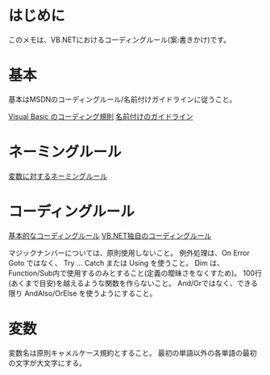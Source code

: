 
# はじめに

このメモは、VB.NETにおけるコーディングルール(案:書きかけ)です。

# 基本

基本はMSDNのコーディングルール/名前付けガイドラインに従うこと。

[Visual Basic のコーディング規則](https://docs.microsoft.com/ja-jp/dotnet/visual-basic/programming-guide/program-structure/coding-conventions)
[名前付けのガイドライン](https://docs.microsoft.com/ja-jp/dotnet/standard/design-guidelines/naming-guidelines)

# ネーミングルール

[変数に対するネーミングルール](./MkDocs/docs/naming/variables.md)

# コーディングルール

[基本的なコーディングルール](./MkDocs/docs/coding/basis.md)
[VB.NET独自のコーディングルール](./MkDocs/docs/coding/vbnet.md)

マジックナンバーについては、原則使用しないこと。
例外処理は、On Error Goto ではなく、 Try ... Catch または Using を使うこと。
Dim は、Function/Sub内で使用するのみとすること(定義の曖昧さをなくすため)。
100行(あくまで目安)を越えるような関数を作らないこと。
And/Orではなく、できる限り AndAlso/OrElse を使うようにすること。

# 変数

変数名は原則キャメルケース規約とすること。
最初の単語以外の各単語の最初の文字が大文字にする。